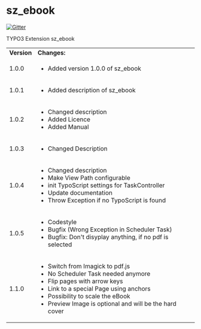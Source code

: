 sz_ebook
========

[![Gitter](https://badges.gitter.im/Join%20Chat.svg)](https://gitter.im/TildBJ/sz_ebook?utm_source=badge&utm_medium=badge&utm_campaign=pr-badge&utm_content=badge)

TYPO3 Extension sz_ebook

<table>
	<tr>
		<td><strong>Version</strong></td>
		<td><strong>Changes:</strong></td>
	</tr>
	<tr>
		<td>1.0.0</td>
		<td>
			<ul>
				<li>Added version 1.0.0 of sz_ebook</li>
			</ul>
		</td>
	</tr>
	<tr>
		<td>1.0.1</td>
		<td>
			<ul>
				<li>Added description of sz_ebook</li>
			</ul>
		</td>
	</tr>
	<tr>
		<td>1.0.2</td>
		<td>
			<ul>
				<li>Changed description</li>
				<li>Added Licence</li>
				<li>Added Manual</li>
			</ul>
		</td>
	</tr>
	<tr>
		<td>1.0.3</td>
		<td>
			<ul>
				<li>Changed Description</li>
			</ul>
		</td>
	</tr>
	<tr>
		<td>1.0.4</td>
		<td>
			<ul>
				<li>Changed description</li>
				<li>Make View Path configurable</li>
				<li>init TypoScript settings for TaskController</li>
				<li>Update documentation</li>
				<li>Throw Exception if no TypoScript is found</li>
			</ul>
		</td>
	</tr>
	<tr>
		<td>1.0.5</td>
		<td>
			<ul>
				<li>Codestyle</li>
				<li>Bugfix (Wrong Exception in Scheduler Task)</li>
				<li>Bugfix: Don't disyplay anything, if no pdf is selected </li>
			</ul>
		</td>
	</tr>
	<tr>
		<td>1.1.0</td>
		<td>
			<ul>
				<li>Switch from Imagick to pdf.js </li>
				<li>No Scheduler Task needed anymore</li>
				<li>Flip pages with arrow keys</li>
				<li>Link to a special Page using anchors</li>
				<li>Possibility to scale the eBook</li>
				<li>Preview Image is optional and will be the hard cover</li>
			</ul>
		</td>
	</tr>
</table>
